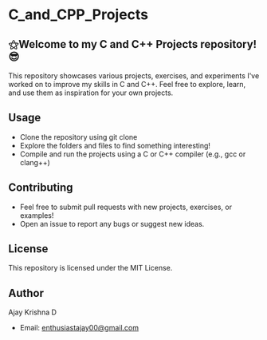 # C_and_CPP_Projects
## ⚝Welcome to my C and C++ Projects repository!😎

This repository showcases various projects, exercises, and experiments I've worked on to improve my skills in C and C++. Feel free to explore, learn, and use them as inspiration for your own projects.

## Usage

- Clone the repository using git clone
- Explore the folders and files to find something interesting!
- Compile and run the projects using a C or C++ compiler (e.g., gcc or clang++)

## Contributing

- Feel free to submit pull requests with new projects, exercises, or examples!
- Open an issue to report any bugs or suggest new ideas.

## License

This repository is licensed under the MIT License.

## Author

Ajay Krishna D
- Email: enthusiastajay00@gmail.com
